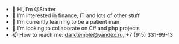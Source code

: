 - 👋 Hi, I’m @Statter
- 👀 I’m interested in finance, IT and lots of other stuff
- 🌱 I’m currently learning to be a patient man
- 💞️ I’m looking to collaborate on C# and php projects
- 📫 How to reach me: darktemple@yandex.ru, +7 (915) 331-99-13

<!---
Statter/Statter is a ✨ special ✨ repository because its `README.md` (this file) appears on your GitHub profile.
You can click the Preview link to take a look at your changes.
--->
